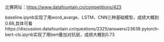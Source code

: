 比赛网址：https://www.datafountain.cn/competitions/423

baseline.ipynb实现了用word_avarge、LSTM、CNN三种基础模型，成绩大概到0.68,具体可看https://discussion.datafountain.cn/questions/2325/answers/23638
pytorch-bert-cls.ipynb实现了用bert叠加对抗层，成绩大概到0.73


